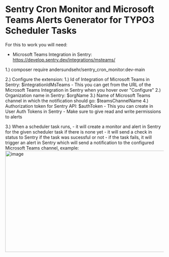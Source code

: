 # Sentry Cron Monitor and Microsoft Teams Alerts Generator for TYPO3 Scheduler Tasks

For this to work you will need:
- Microsoft Teams Integration in Sentry: https://develop.sentry.dev/integrations/msteams/

1.) composer require andersundsehr/sentry_cron_monitor:dev-main

2.) Configure the extension:
  1.) Id of Integration of Microsoft Teams in Sentry: $integrationIdMsTeams
    - This you can get from the URL of the Microsoft Teams Integration in Sentry when you hover over "Configure"
  2.) Organization name in Sentry: $orgName
  3.) Name of Microsoft Teams channel in which the notification should go: $teamsChannelName
  4.) Authorization token for Sentry API: $authToken
    - This you can create in User Auth Tokens in Sentry
    - Make sure to give read and write permissions to alerts

3.) When a scheduler task runs, 
    - it will create a monitor and alert in Sentry for the given scheduler task if there is none yet
    - it will send a check in status to Sentry if the task was sucessful or not
      - if the task fails, it will trigger an alert in Sentry which will send a notification to the configured Microsoft Teams channel, example:
<img width="1227" height="322" alt="image" src="https://github.com/user-attachments/assets/91b7865e-e03a-4bac-89df-2db5f685fa97" />
